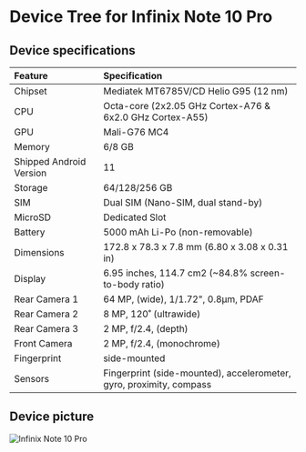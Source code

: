 # Device Tree for Infinix Note 10 Pro

## Device specifications

| Feature                 | Specification                                                   |
| :---------------------- | :---------------------------------------------------------------|
| Chipset                 | Mediatek MT6785V/CD Helio G95 (12 nm)                             |
| CPU                     | Octa-core (2x2.05 GHz Cortex-A76 & 6x2.0 GHz Cortex-A55)                              |
| GPU                     | Mali-G76 MC4                                                |
| Memory                  | 6/8 GB                                                          |
| Shipped Android Version | 11                                                 |
| Storage                 | 64/128/256 GB                                                        |
| SIM                     | Dual SIM (Nano-SIM, dual stand-by)                         |
| MicroSD                 | Dedicated Slot                                                  |
| Battery                 | 5000 mAh Li-Po (non-removable)                                  |
| Dimensions              | 172.8 x 78.3 x 7.8 mm (6.80 x 3.08 x 0.31 in)               |
| Display                 | 6.95 inches, 114.7 cm2 (~84.8% screen-to-body ratio)            |
| Rear Camera 1           | 64 MP, (wide), 1/1.72", 0.8µm, PDAF                            |
| Rear Camera 2           | 8 MP, 120˚ (ultrawide)          					                            |
| Rear Camera 3           | 2 MP, f/2.4, (depth)                                   	                |
| Front Camera            | 2 MP, f/2.4, (monochrome)                                                   |
| Fingerprint             | side-mounted                                                    |
| Sensors                 | 	Fingerprint (side-mounted), accelerometer, gyro, proximity, compass     |

## Device picture

![Infinix Note 10 Pro](https://fdn2.gsmarena.com/vv/pics/infinix/infinix-note-10-pro-1.jpg)

